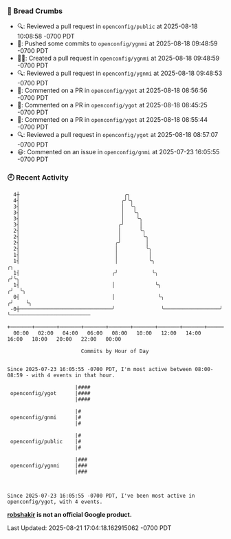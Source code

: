 ### 🍞 Bread Crumbs

 * 🔍: Reviewed a pull request in  `openconfig/public` at 2025-08-18 10:08:58 -0700 PDT
 * 🚢: Pushed some commits to `openconfig/ygnmi` at 2025-08-18 09:48:59 -0700 PDT
 * ✍🏼: Created a pull request in `openconfig/ygnmi` at 2025-08-18 09:48:59 -0700 PDT
 * 🔍: Reviewed a pull request in  `openconfig/ygnmi` at 2025-08-18 09:48:53 -0700 PDT
 * 💬: Commented on a PR in  `openconfig/ygot` at 2025-08-18 08:56:56 -0700 PDT
 * 💬: Commented on a PR in  `openconfig/ygot` at 2025-08-18 08:45:25 -0700 PDT
 * 💬: Commented on a PR in  `openconfig/ygot` at 2025-08-18 08:55:44 -0700 PDT
 * 🔍: Reviewed a pull request in  `openconfig/ygot` at 2025-08-18 08:57:07 -0700 PDT
 * 😃: Commented on an issue in `openconfig/gnmi` at 2025-07-23 16:05:55 -0700 PDT

### 🕘 Recent Activity
```
  4┼                                  ╭╮
  4┤                                 ╭╯╰╮
  3┤                                 │  ╰╮
  3┤                                 │   ╰╮
  3┤                                 │    ╰╮
  3┤                                ╭╯     │
  2┤                                │      ╰╮
  2┤                                │       ╰╮
  2┤                               ╭╯        │
  2┤                               │         ╰╮
  1┤                               │          │
  1┤                               │          ╰╮                        ╭╮
  1┤                              ╭╯           ╰╮                      ╭╯╰╮
  1┤                              │             ╰╮                    ╭╯  ╰╮
  0┤                              │              ╰╮                  ╭╯    ╰╮
 -0┼──────────────────────────────╯               ╰──────────────────╯      ╰──────────────────────────
    +───────+───────+───────+───────+───────+───────+───────+───────+───────+───────+───────+───────+────
  00:00   02:00   04:00   06:00   08:00   10:00   12:00   14:00   16:00   18:00   20:00   22:00   00:00   

						Commits by Hour of Day


Since 2025-07-23 16:05:55 -0700 PDT, I'm most active between 08:00-08:59 - with 4 events in that hour.

```



```
                      |####
 openconfig/ygot      |####
                      |####

                      |#
 openconfig/gnmi      |#
                      |#

                      |#
 openconfig/public    |#
                      |#

                      |###
 openconfig/ygnmi     |###
                      |###



Since 2025-07-23 16:05:55 -0700 PDT, I've been most active in openconfig/ygot, with 4 events.

```
**[robshakir](mailto:robjs@google.com) is not an official Google product.**  


Last Updated: 2025-08-21 17:04:18.162915062 -0700 PDT
